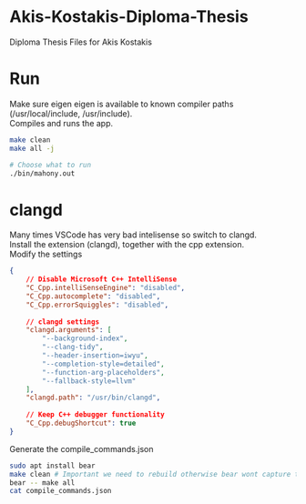 # Akis-Kostakis-Diploma-Thesis
Diploma Thesis Files for Akis Kostakis

# Run

Make sure eigen eigen is available to known compiler paths (/usr/local/include, /usr/include).  
Compiles and runs the app.  

```bash
make clean
make all -j

# Choose what to run
./bin/mahony.out
```


# clangd

Many times VSCode has very bad intelisense so switch to clangd.  
Install the extension (clangd), together with the cpp extension.  
Modify the settings  
```json
{
    // Disable Microsoft C++ IntelliSense
    "C_Cpp.intelliSenseEngine": "disabled",
    "C_Cpp.autocomplete": "disabled",
    "C_Cpp.errorSquiggles": "disabled",
    
    // clangd settings
    "clangd.arguments": [
        "--background-index",
        "--clang-tidy",
        "--header-insertion=iwyu",
        "--completion-style=detailed",
        "--function-arg-placeholders",
        "--fallback-style=llvm"
    ],
    "clangd.path": "/usr/bin/clangd",
    
    // Keep C++ debugger functionality
    "C_Cpp.debugShortcut": true
}
```


Generate the compile_commands.json  

```bash
sudo apt install bear
make clean # Important we need to rebuild otherwise bear wont capture the build
bear -- make all
cat compile_commands.json
```

